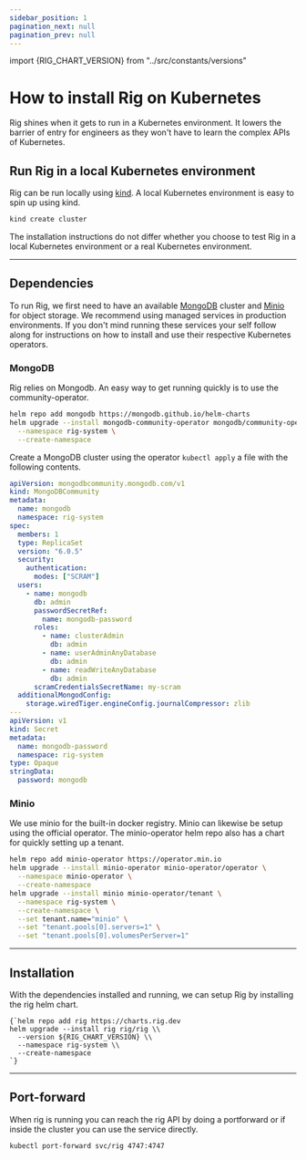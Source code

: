 ```yaml
---
sidebar_position: 1
pagination_next: null
pagination_prev: null
---
```


import {RIG_CHART_VERSION} from "../src/constants/versions"

# How to install Rig on Kubernetes
Rig shines when it gets to run in a Kubernetes environment. It
lowers the barrier of entry for engineers as they won't have to learn the
complex APIs of Kubernetes.

## Run Rig in a local Kubernetes environment

Rig can be run locally using [kind](https://kind.sigs.k8s.io/). A local Kubernetes environment is easy to spin up using kind.

```bash
kind create cluster
```

The installation instructions do not differ whether you choose to test
Rig in a local Kubernetes environment or a real Kubernetes environment.
<hr class="solid" />

## Dependencies
To run Rig, we first need to have an available
[MongoDB](https://www.mongodb.com/) cluster and [Minio](https://min.io/) for
object storage. We recommend using managed services in production
environments. If you don't mind running these services your self follow along
for instructions on how to install and use their respective Kubernetes operators.

### MongoDB

Rig relies on Mongodb. An easy way to get running quickly is to use the
community-operator.

```bash
helm repo add mongodb https://mongodb.github.io/helm-charts
helm upgrade --install mongodb-community-operator mongodb/community-operator \
  --namespace rig-system \
  --create-namespace
```

Create a MongoDB cluster using the operator `kubectl apply` a file with the
following contents.

```yaml
apiVersion: mongodbcommunity.mongodb.com/v1
kind: MongoDBCommunity
metadata:
  name: mongodb
  namespace: rig-system
spec:
  members: 1
  type: ReplicaSet
  version: "6.0.5"
  security:
    authentication:
      modes: ["SCRAM"]
  users:
    - name: mongodb
      db: admin
      passwordSecretRef:
        name: mongodb-password
      roles:
        - name: clusterAdmin
          db: admin
        - name: userAdminAnyDatabase
          db: admin
        - name: readWriteAnyDatabase
          db: admin
      scramCredentialsSecretName: my-scram
  additionalMongodConfig:
    storage.wiredTiger.engineConfig.journalCompressor: zlib
---
apiVersion: v1
kind: Secret
metadata:
  name: mongodb-password
  namespace: rig-system
type: Opaque
stringData:
  password: mongodb
```

### Minio

We use minio for the built-in docker registry. Minio can likewise be setup using the
official operator. The minio-operator helm repo also has a chart for quickly
setting up a tenant.

```bash
helm repo add minio-operator https://operator.min.io
helm upgrade --install minio-operator minio-operator/operator \
  --namespace minio-operator \
  --create-namespace
helm upgrade --install minio minio-operator/tenant \
  --namespace rig-system \
  --create-namespace \
  --set tenant.name="minio" \
  --set "tenant.pools[0].servers=1" \
  --set "tenant.pools[0].volumesPerServer=1"
```
<hr class="solid" />

## Installation

With the dependencies installed and running, we can setup Rig by installing
the rig helm chart.

<!--- TODO: validate if this work with the defaults of the chart or adjust
accordingly --->

<pre><code className="language-bash">{`helm repo add rig https://charts.rig.dev
helm upgrade --install rig rig/rig \\
  --version ${RIG_CHART_VERSION} \\
  --namespace rig-system \\
  --create-namespace
`}</code></pre>

<hr class="solid" />

## Port-forward

When rig is running you can reach the rig API by doing a portforward or
if inside the cluster you can use the service directly.

```bash
kubectl port-forward svc/rig 4747:4747
```
